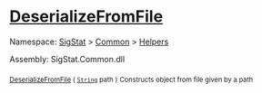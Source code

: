 # [DeserializeFromFile](./SerializationHelper-100664029.md)

Namespace: [SigStat]() > [Common](./../../README.md) > [Helpers](./../README.md)

Assembly: SigStat.Common.dll

<sub>[DeserializeFromFile](./SerializationHelper-100664029.md) ( [`String`](https://docs.microsoft.com/en-us/dotnet/api/System.String) path )</sub>              <sub>Constructs object from file given by a path</sub>

